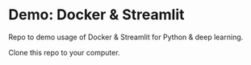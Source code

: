 # Demo: Docker & Streamlit

Repo to demo usage of Docker & Streamlit for Python & deep learning.

Clone this repo to your computer.


